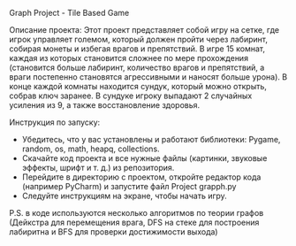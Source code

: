 Graph Project - Tile Based Game

Описание проекта:
Этот проект представляет собой игру на сетке, где игрок управляет големом, который должен пройти через лабиринт, собирая монеты и избегая врагов и препятствий. В игре 15 комнат, каждая из которых становится сложнее по мере прохождения
(становится больше лабиринт, количество врагов и препятствий, а враги постепенно становятся агрессивными и наносят больше урона).
В конце каждой комнаты находится сундук, который можно открыть, собрав ключ заранее. В сундуке игроку выпадают 2 случайных усиления из 9, а также восстановление здоровья.

Инструкция по запуску:
- Убедитесь, что у вас установлены и работают библиотеки: Pygame, random, os, math, heapq, collections.
- Скачайте код проекта и все нужные файлы (картинки, звуковые эффекты, шрифт и т. д.) из репозитория.
- Перейдите в директорию с проектом, откройте редактор кода (например PyCharm) и запустите файл Project grapph.py
- Следуйте инструкциям на экране, чтобы начать игру.

P.S. в коде используются несколько алгоритмов по теории графов (Дейкстра для перемещения врага, DFS на стеке для построения лабиритна и BFS для проверки достижимости выхода)

